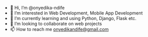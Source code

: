 - 👋 Hi, I’m @onyedika-ndife
- 👀 I’m interested in Web Development, Mobile App Development
- 🌱 I’m currently learning and using Python, Django, Flask etc.
- 💞️ I’m looking to collaborate on web projects
- 📫 How to reach me onyedikandife@gmail.com

<!---
onyedika-ndife/onyedika-ndife is a ✨ special ✨ repository because its `README.md` (this file) appears on your GitHub profile.
You can click the Preview link to take a look at your changes.
--->
